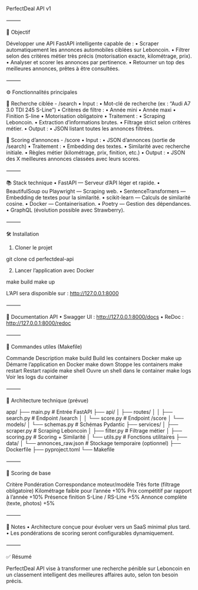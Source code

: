 PerfectDeal API v1

⸻

🎯 Objectif

Développer une API FastAPI intelligente capable de :
	•	Scraper automatiquement les annonces automobiles ciblées sur Leboncoin.
	•	Filtrer selon des critères métier très précis (motorisation exacte, kilométrage, prix).
	•	Analyser et scorer les annonces par pertinence.
	•	Retourner un top des meilleures annonces, prêtes à être consultées.

⸻

⚙️ Fonctionnalités principales

🔎 Recherche ciblée - /search
	•	Input :
	•	Mot-clé de recherche (ex : “Audi A7 3.0 TDI 245 S-Line”)
	•	Critères de filtre :
	•	Année mini
	•	Année maxi
	•	Finition S-line
	•	Motorisation obligatoire
	•	Traitement :
	•	Scraping Leboncoin.
	•	Extraction d’informations brutes.
	•	Filtrage strict selon critères métier.
	•	Output :
	•	JSON listant toutes les annonces filtrées.

🧠 Scoring d’annonces - /score
	•	Input :
	•	JSON d’annonces (sortie de /search)
	•	Traitement :
	•	Embedding des textes.
	•	Similarité avec recherche initiale.
	•	Règles métier (kilométrage, prix, finition, etc.)
	•	Output :
	•	JSON des X meilleures annonces classées avec leurs scores.

⸻

📚 Stack technique
	•	FastAPI — Serveur d’API léger et rapide.
	•	BeautifulSoup ou Playwright — Scraping web.
	•	SentenceTransformers — Embedding de textes pour la similarité.
	•	scikit-learn — Calculs de similarité cosine.
	•	Docker — Containerisation.
	•	Poetry — Gestion des dépendances.
	•	GraphQL (évolution possible avec Strawberry).

⸻

🛠️ Installation

1. Cloner le projet

git clone <repo-url>
cd perfectdeal-api

2. Lancer l’application avec Docker

make build
make up

L’API sera disponible sur : http://127.0.0.1:8000

⸻

📜 Documentation API
	•	Swagger UI : http://127.0.0.1:8000/docs
	•	ReDoc : http://127.0.0.1:8000/redoc

⸻

🔧 Commandes utiles (Makefile)

Commande	Description
make build	Build les containers Docker
make up	Démarre l’application en Docker
make down	Stoppe les containers
make restart	Restart rapide
make shell	Ouvre un shell dans le container
make logs	Voir les logs du container

⸻

🧱 Architecture technique (prévue)

app/
├── main.py              # Entrée FastAPI
├── api/
│   ├── routes/
│   │   ├── search.py    # Endpoint /search
│   │   └── score.py     # Endpoint /score
│   └── models/
│       └── schemas.py   # Schémas Pydantic
├── services/
│   ├── scraper.py       # Scraping Leboncoin
│   ├── filter.py        # Filtrage métier
│   ├── scoring.py       # Scoring + Similarité
│   └── utils.py         # Fonctions utilitaires
├── data/
│   └── annonces_raw.json # Stockage temporaire (optionnel)
├── Dockerfile
├── pyproject.toml
└── Makefile

⸻

🧠 Scoring de base

Critère	Pondération
Correspondance moteur/modèle	Très forte (filtrage obligatoire)
Kilométrage faible pour l’année	+10%
Prix compétitif par rapport à l’année	+10%
Présence finition S-Line / RS-Line	+5%
Annonce complète (texte, photos)	+5%

⸻

📝 Notes
	•	Architecture conçue pour évoluer vers un SaaS minimal plus tard.
	•	Les pondérations de scoring seront configurables dynamiquement.

⸻

✅ Résumé

PerfectDeal API vise à transformer une recherche pénible sur Leboncoin en un classement intelligent des meilleures affaires auto, selon ton besoin précis.